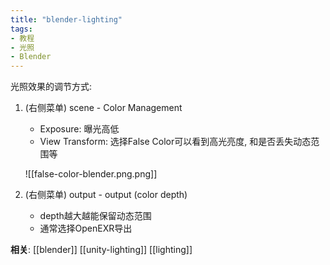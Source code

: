 ```yaml
---
title: "blender-lighting"
tags:
- 教程
- 光照
- Blender
---
```


光照效果的调节方式: 

1. (右侧菜单) scene - Color Management
	- Exposure: 曝光高低
	- View Transform: 选择False Color可以看到高光亮度, 和是否丢失动态范围等

	![[false-color-blender.png.png]]

2. (右侧菜单) output - output (color depth)
	- depth越大越能保留动态范围
	- 通常选择OpenEXR导出


**相关**:
[[blender]]
[[unity-lighting]]
[[lighting]]

